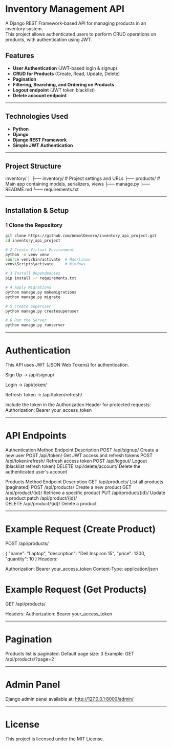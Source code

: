 # Inventory Management API

A Django REST Framework-based API for managing products in an inventory system.  
This project allows authenticated users to perform CRUD operations on products, with authentication using JWT.

##  Features

- **User Authentication** (JWT-based login & signup)
- **CRUD for Products** (Create, Read, Update, Delete)
- **Pagination** 
- **Filtering, Searching, and Ordering on Products**
- **Logout endpoint** (JWT token blacklist)
- **Delete account endpoint**

---

##  Technologies Used

- **Python**
- **Django**
- **Django REST Framework**
- **Simple JWT Authentication**

---

##  Project Structure

inventory/
│
├── inventory/ # Project settings and URLs
├── products/ # Main app containing models, serializers, views
├── manage.py
├── README.md
└── requirements.txt

---

##  Installation & Setup

### 1️ Clone the Repository
```bash
git clone https://github.com/AnmolDevero/inventory_api_project.git
cd inventory_api_project

# 2️ Create Virtual Environment
python -m venv venv
source venv/bin/activate  # Mac/Linux
venv\Scripts\activate     # Windows

# 3️ Install Dependencies
pip install -r requirements.txt

# 4️ Apply Migrations
python manage.py makemigrations
python manage.py migrate

# 5️ Create Superuser
python manage.py createsuperuser

# 6️ Run the Server
python manage.py runserver
```

---

# Authentication
This API uses JWT (JSON Web Tokens) for authentication.

Sign Up → /api/signup/

Login → /api/token/

Refresh Token → /api/token/refresh/

Include the token in the Authorization Header for protected requests:
Authorization: Bearer your_access_token

---

# API Endpoints

Authentication
Method	 Endpoint	          Description
POST	 /api/signup/	      Create a new user
POST	 /api/token/	      Get JWT access and refresh tokens
POST	 /api/token/refresh/  Refresh access token
POST	/api/logout/	        Logout (blacklist refresh token)
DELETE	/api/delete/account/	Delete the authenticated user's account

Products
Method	 Endpoint	            Description
GET	     /api/products/	        List all products (paginated)
POST	 /api/products/	        Create a new product
GET	     /api/product/{id}/	Retrieve a specific product
PUT	     /api/product/{id}/	Update a product
patch    /api/product/{id}/    
DELETE	 /api/product/{id}/	Delete a product

---

# Example Request (Create Product)
POST /api/products/

{
    "name": "Laptop",
    "description": "Dell Inspiron 15",
    "price": 1200,
    "quantity": 10
}
Headers:

Authorization: Bearer your_access_token
Content-Type: application/json


# Example Request (Get Products)
GET /api/products/

Headers:
Authorization: Bearer your_access_token

---

# Pagination

Products list is paginated:
Default page size: 3
Example:
GET /api/products/?page=2

---

# Admin Panel

Django admin panel available at:
http://127.0.0.1:8000/admin/

---

# License
This project is licensed under the MIT License.


